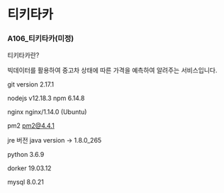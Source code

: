 # 티키타카



### A106_티키타카(미정)



티키타카란?

빅데이터를 활용하여 중고차 상태에 따른 가격을 예측하여 알려주는 서비스입니다.



git   version 2.17.1 

nodejs   v12.18.3 npm  6.14.8 

nginx  nginx/1.14.0 (Ubuntu)

pm2   pm2@4.4.1

jre 버전   java version -> 1.8.0_265

python   3.6.9

dorker  19.03.12 

mysql    8.0.21  